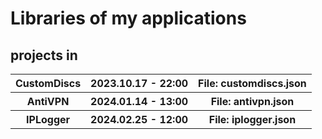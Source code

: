 # Libraries of my applications
## projects in
<table>
    <tr>
        <th>CustomDiscs</th>
        <th>2023.10.17 - 22:00</th>
        <th>File: customdiscs.json</th>
    </tr>
    <tr>
        <th>AntiVPN</th>
        <th>2024.01.14 - 13:00</th>
        <th>File: antivpn.json</th>
    </tr>
    <tr>
        <th>IPLogger</th>
        <th>2024.02.25 - 12:00</th>
        <th>File: iplogger.json</th>
    </tr>
</table>
